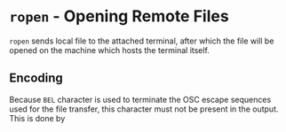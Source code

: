 # `ropen` - Opening Remote Files

`ropen` sends local file to the attached terminal, after which the file will be opened on the machine which hosts the terminal itself.


## Encoding

Because `BEL` character is used to terminate the OSC escape sequences used for the file transfer, this character must not be present in the output. This is done by 

